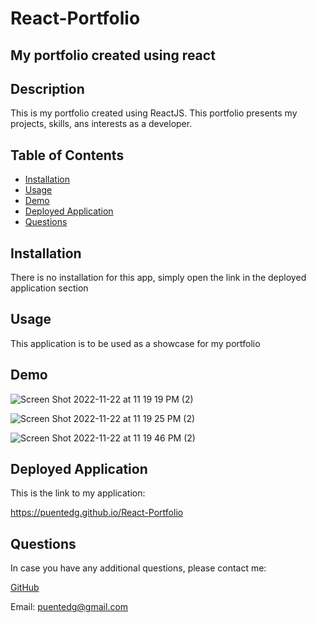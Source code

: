 # React-Portfolio

## My portfolio created using react

## Description 
This is my portfolio created using ReactJS. This portfolio presents my projects, skills, ans interests as a developer.


## Table of Contents 
* [Installation](#installation)
* [Usage](#usage)
* [Demo](#demo)
* [Deployed Application](#deployed-application)
* [Questions](#questions) 


## Installation
There is no installation for this app, simply open the link in the deployed application section 

## Usage
This application is to be used as a showcase for my portfolio

## Demo

![Screen Shot 2022-11-22 at 11 19 19 PM (2)](https://user-images.githubusercontent.com/112722601/203468804-a4f79b95-17cf-4286-84a4-5f3b93ee0c50.png)

![Screen Shot 2022-11-22 at 11 19 25 PM (2)](https://user-images.githubusercontent.com/112722601/203468865-1b8030cc-4062-4b0f-a2b7-77f3a15f830b.png)

![Screen Shot 2022-11-22 at 11 19 46 PM (2)](https://user-images.githubusercontent.com/112722601/203468890-91390e42-b31a-4888-b605-cdd1890a5a8a.png)




## Deployed Application
This is the link to my application: 

https://puentedg.github.io/React-Portfolio

## Questions 
In case you have any additional questions, please contact me:
   
<a href="https://github.com/puentedg">GitHub</a>

   
Email: puentedg@gmail.com
